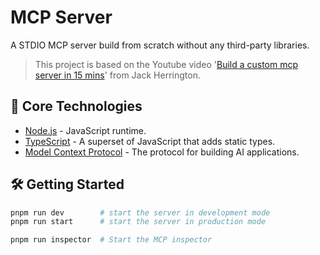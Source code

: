 # MCP Server

A STDIO MCP server build from scratch without any third-party libraries.

> This project is based on the Youtube video '[Build a custom mcp server in 15 mins](https://www.youtube.com/watch?v=nTMSyldeVSw)' from Jack Herrington.

## 🚀 Core Technologies

- [Node.js](https://nodejs.org/) - JavaScript runtime.
- [TypeScript](https://www.typescriptlang.org/) - A superset of JavaScript that adds static types.
- [Model Context Protocol](https://modelcontextprotocol.io/) - The protocol for building AI applications.

## 🛠️ Getting Started

```bash
pnpm run dev        # start the server in development mode
pnpm run start      # start the server in production mode

pnpm run inspector  # Start the MCP inspector
```
